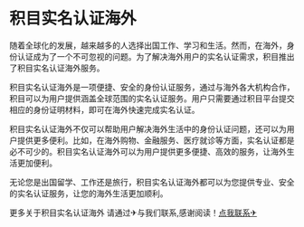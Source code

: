 # 积目实名认证海外

随着全球化的发展，越来越多的人选择出国工作、学习和生活。然而，在海外，身份认证成为了一个不可忽视的问题。为了解决海外用户的实名认证需求，积目推出了积目实名认证海外服务。

积目实名认证海外是一项便捷、安全的身份认证服务，通过与海外各大机构合作，积目可以为用户提供涵盖全球范围的实名认证服务。用户只需要通过积目平台提交相应的身份证明材料，即可在海外快速完成实名认证。

积目实名认证海外不仅可以帮助用户解决海外生活中的身份认证问题，还可以为用户提供更多便利。比如，在海外购物、金融服务、医疗就诊等方面，实名认证都是必不可少的。积目实名认证海外可以为用户提供更多便捷、高效的服务，让海外生活更加便利。

无论您是出国留学、工作还是旅行，积目实名认证海外都可以为您提供专业、安全的实名认证服务，让您的海外生活更加顺利。

更多关于积目实名认证海外 请通过✈与我们联系,感谢阅读！[点我联系✈](https://us.G208.com)